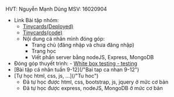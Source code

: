 HVT: Nguyễn Mạnh Dũng
MSV: 16020904

- Link Bài tập nhóm: 
    - [Tinycards(Deployed)](https://nhom-7-4.herokuapp.com/home)
    - [Tinycards(code)](/nhom-7)
    - Nội dung cá nhân mình đóng góp:
        - Trang chủ (đăng nhập và chưa đăng nhập)
        - Trang học 
        - Viết phần server bằng nodeJS, Express, MongoDB
- Đóng góp thuyết trình: - [White box testing - testing](https://github.com/truonganhhoang/SoftEng/blob/master/testing/PITCHME.md)
- [Bài tập cá nhân tuần 9-12](/"Bai tap ca nhan 9-12")
- [Tự học html, css, js, ...](/"Tu hoc")
    - Đã tự học được html, css, bootstrap, js, jquery ở mức cơ bản
    - Đã tự học được express, nodeJS, MongoDB ở mức cơ bản